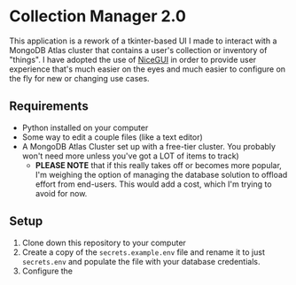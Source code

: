 # Collection Manager 2.0

This application is a rework of a tkinter-based UI I made to interact with a MongoDB Atlas cluster
that contains a user's collection or inventory of "things".  I have adopted the use of 
[NiceGUI](https://nicegui.io/) in order to provide user experience that's much easier on the eyes
and much easier to configure on the fly for new or changing use cases.

## Requirements
- Python installed on your computer
- Some way to edit a couple files (like a text editor)
- A MongoDB Atlas Cluster set up with a free-tier cluster. You probably won't need more unless
you've got a LOT of items to track)
  - **PLEASE NOTE** that if this really takes off or becomes more popular, I'm weighing the option
  of managing the database solution to offload effort from end-users.  This would add a cost, which
  I'm trying to avoid for now.

## Setup
1. Clone down this repository to your computer
2. Create a copy of the ```secrets.example.env``` file and rename it to just ```secrets.env``` and
populate the file with your database credentials.
3. Configure the 